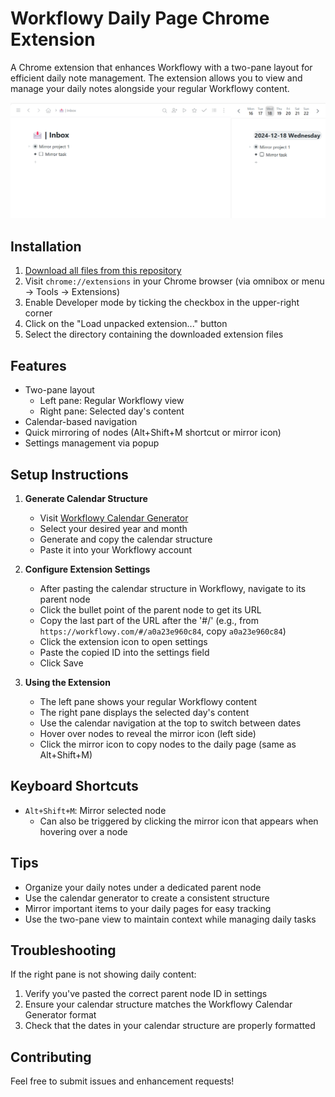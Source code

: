 # Workflowy Daily Page Chrome Extension

A Chrome extension that enhances Workflowy with a two-pane layout for efficient daily note management. The extension allows you to view and manage your daily notes alongside your regular Workflowy content.

![Example of Workflowy Daily Page Extension](/cline_docs/images/example.png)

## Installation

1. [Download all files from this repository](https://github.com/gijs-epping/workflowy/archive/refs/heads/main.zip)
2. Visit `chrome://extensions` in your Chrome browser (via omnibox or menu -> Tools -> Extensions)
3. Enable Developer mode by ticking the checkbox in the upper-right corner
4. Click on the "Load unpacked extension..." button
5. Select the directory containing the downloaded extension files

## Features

- Two-pane layout
  - Left pane: Regular Workflowy view
  - Right pane: Selected day's content
- Calendar-based navigation
- Quick mirroring of nodes (Alt+Shift+M shortcut or mirror icon)
- Settings management via popup

## Setup Instructions

1. **Generate Calendar Structure**
   - Visit [Workflowy Calendar Generator](https://www.workflowy-calendar-generator.com/)
   - Select your desired year and month
   - Generate and copy the calendar structure
   - Paste it into your Workflowy account

2. **Configure Extension Settings**
   - After pasting the calendar structure in Workflowy, navigate to its parent node
   - Click the bullet point of the parent node to get its URL
   - Copy the last part of the URL after the '#/' (e.g., from `https://workflowy.com/#/a0a23e960c84`, copy `a0a23e960c84`)
   - Click the extension icon to open settings
   - Paste the copied ID into the settings field
   - Click Save

3. **Using the Extension**
   - The left pane shows your regular Workflowy content
   - The right pane displays the selected day's content
   - Use the calendar navigation at the top to switch between dates
   - Hover over nodes to reveal the mirror icon (left side)
   - Click the mirror icon to copy nodes to the daily page (same as Alt+Shift+M)

## Keyboard Shortcuts

- `Alt+Shift+M`: Mirror selected node
  - Can also be triggered by clicking the mirror icon that appears when hovering over a node

## Tips

- Organize your daily notes under a dedicated parent node
- Use the calendar generator to create a consistent structure
- Mirror important items to your daily pages for easy tracking
- Use the two-pane view to maintain context while managing daily tasks

## Troubleshooting

If the right pane is not showing daily content:
1. Verify you've pasted the correct parent node ID in settings
2. Ensure your calendar structure matches the Workflowy Calendar Generator format
3. Check that the dates in your calendar structure are properly formatted

## Contributing

Feel free to submit issues and enhancement requests!
